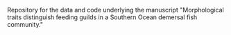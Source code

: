 Repository for the data and code underlying the manuscript "Morphological traits distinguish feeding guilds in a Southern Ocean demersal fish community."

